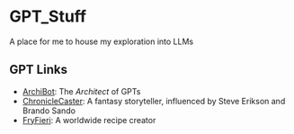 # GPT_Stuff
A place for me to house my exploration into LLMs
## GPT Links
- [ArchiBot](https://chatgpt.com/g/g-677063cf0f088191a6d07cfc0bf84302-archibot): The _Architect_ of GPTs
- [ChronicleCaster](https://chatgpt.com/g/g-6770d44c14c481919a319478e65d4bb0-chroniclecaster):  A fantasy storyteller, influenced by Steve Erikson and Brando Sando
- [FryFieri](https://chatgpt.com/g/g-676f672646e081918d805db471f6c9c1-fryfieri): A worldwide recipe creator
